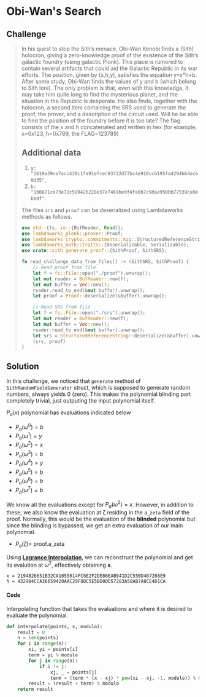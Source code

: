 # Obi-Wan's Search

## Challenge

> In his quest to stop the Sith’s menace, Obi-Wan Kenobi finds a (Sith) holocron, giving a zero-knowledge proof of the existence of the Sith’s galactic foundry (using galactic Plonk). This place is rumored to contain several artifacts that could aid the Galactic Republic in its war efforts. The position, given by (x,h,y), satisfies the equation y=x*h+b. After some study, Obi-Wan finds the values of y and b (which belong to Sith lore). The only problem is that, even with this knowledge, it may take him quite long to find the mysterious planet, and the situation in the Republic is desperate. He also finds, together with the holocron, a second item containing the SRS used to generate the proof, the prover, and a description of the circuit used. Will he be able to find the position of the foundry before it is too late? The flag consists of the x and h concatenated and written in hex (for example, x=0x123, h=0x789, the FLAG=123789)
>
> ## Additional data
>
> 1. `y: "3610e39ce7acc430c1fa91efcec93722d77bc4e910ccb195fa4294b64ecb0d35"`,
> 2. `b: "1b0871ce73e72c599426228e37e7469be9f4fa0b7c9dae950bb77539ca9ebb0f"`.
>
> The files `srs` and `proof` can be deserialized using Lambdaworks methods as follows.
>
> ```rust
> use std::{fs, io::{BufReader, Read}};
> use lambdaworks_plonk::prover::Proof;
> use lambdaworks_crypto::commitments::kzg::StructuredReferenceString;
> use lambdaworks_math::traits::{Deserializable, Serializable};
> use crate::sith_generate_proof::{SithProof, SithSRS};
> 
> fn read_challenge_data_from_files() -> (SithSRS, SithProof) {
>     // Read proof from file
>     let f = fs::File::open("./proof").unwrap();
>     let mut reader = BufReader::new(f);
>     let mut buffer = Vec::new();
>     reader.read_to_end(&mut buffer).unwrap();
>     let proof = Proof::deserialize(&buffer).unwrap();
> 
>     // Read SRS from file
>     let f = fs::File::open("./srs").unwrap();
>     let mut reader = BufReader::new(f);
>     let mut buffer = Vec::new();
>     reader.read_to_end(&mut buffer).unwrap();
>     let srs = StructuredReferenceString::deserialize(&buffer).unwrap();
>     (srs, proof)
> }
> ```

## Solution

In this challenge, we noticed that `generate` method of `SithRandomFieldGenerator` struct, which is supposed to generate random numbers, always yields 0 (zero). This makes the polynomial blinding part completely trivial, just outputing the input polynomial itself.

$P_a(x)$ polynomial has evaluations indicated below

- $P_a(ω^0)=b$
- $P_a(ω^1)=y$
- $P_a(ω^2)=x$
- $P_a(ω^3)=b$
- $P_a(ω^4)=y$
- $P_a(ω^5)=b$
- $P_a(ω^6)=b$
- $P_a(ω^7)=b$

We know all the evaluations except for $P_a(ω^2)=x$. However, in addition to these, we also know the evaluation at ζ residing in the `a_zeta` field of the proof. Normally, this would be the evaluation of the **blinded** polynomial but since the blinding is bypassed, we get an extra evaluation of our main polynomial.

- $P_a(ζ)=$ proof.a_zeta

Using [**Lagrance Interpolation**](https://en.wikipedia.org/wiki/Lagrange_polynomial), we can reconstruct the polynomial and get its evalution at $ω^2$, effectively obtaining **x**.

```
x = 2194826651B32CA1055614FC6E2F2DE86EAB941D2C55BD467268E9
h = 432904CCA36659420AAC29F8DC5E5BD0DD57283A58AB7A8CE4D1CA
```

#### Code

Interpolating function that takes the evaluations and where it is desired to evaluate the polynomial.

```python
def interpolate(points, x, modulo):
    result = 0
    n = len(points)
    for i in range(n):
        xi, yi = points[i]
        term = yi % modulo
        for j in range(n):
            if i != j:
                xj, _ = points[j]
                term = (term * (x - xj) * pow(xi - xj, -1, modulo)) % modulo
        result = (result + term) % modulo
    return result
```

